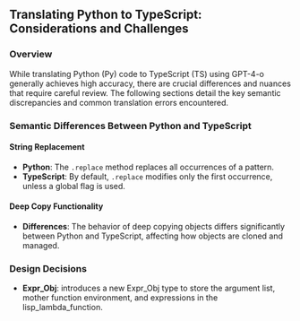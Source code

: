 ## Translating Python to TypeScript: Considerations and Challenges

### Overview
While translating Python (Py) code to TypeScript (TS) using GPT-4-o generally achieves high accuracy, there are crucial differences and nuances that require careful review. The following sections detail the key semantic discrepancies and common translation errors encountered.

### Semantic Differences Between Python and TypeScript

#### String Replacement
- **Python**: The `.replace` method replaces all occurrences of a pattern.
- **TypeScript**: By default, `.replace` modifies only the first occurrence, unless a global flag is used.

#### Deep Copy Functionality
- **Differences**: The behavior of deep copying objects differs significantly between Python and TypeScript, affecting how objects are cloned and managed.

### Design Decisions
- **Expr_Obj**: introduces a new Expr_Obj type to store the argument list, mother function environment, and expressions in the lisp_lambda_function.